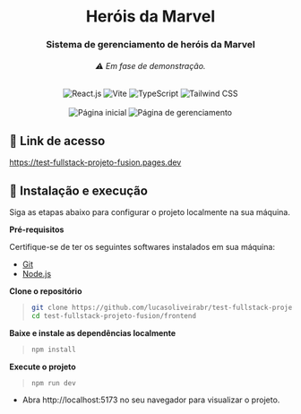 <div align="center">
  <h1>Heróis da Marvel</h1>
  <h3>Sistema de gerenciamento de heróis da Marvel</h3>
  <h6>⚠️ Em fase de demonstração.</h6>
  <div>
    <img src="https://img.shields.io/badge/React.JS-%2320232a.svg?style=for-the-badge&logo=react&logoColor=%2361DAFB" alt="React.js" />
    <img src="https://img.shields.io/badge/vite-%23646CFF.svg?style=for-the-badge&logo=vite&logoColor=white" alt="Vite" />
    <img src="https://img.shields.io/badge/typescript-%23007ACC.svg?style=for-the-badge&logo=typescript&logoColor=white" alt="TypeScript" />
    <img src="https://img.shields.io/badge/TailwindCSS-%2338B2AC.svg?style=for-the-badge&logo=tailwind-css&logoColor=white" alt="Tailwind CSS" />
  </div>
  <br />
  <img src="https://github.com/user-attachments/assets/c9a69bce-e14f-4f83-a242-3838287a404e" alt="Página inicial" />
  <img src="https://github.com/user-attachments/assets/0d624c45-fb42-498f-95cb-e313c5c46d17" alt="Página de gerenciamento" />
</div>

## <a name="link">🔗 Link de acesso</a>

https://test-fullstack-projeto-fusion.pages.dev

## <a name="instalacao-e-execucao">🚀 Instalação e execução</a>

Siga as etapas abaixo para configurar o projeto localmente na sua máquina.

**Pré-requisitos**

Certifique-se de ter os seguintes softwares instalados em sua máquina:

- [Git](https://git-scm.com/)
- [Node.js](https://nodejs.org/en)

**Clone o repositório**

> ```bash
> git clone https://github.com/lucasoliveirabr/test-fullstack-projeto-fusion.git
> cd test-fullstack-projeto-fusion/frontend
> ```

**Baixe e instale as dependências localmente**

> ```bash
> npm install
> ```

**Execute o projeto**

> ```bash
> npm run dev
> ```

- Abra http://localhost:5173 no seu navegador para visualizar o projeto.